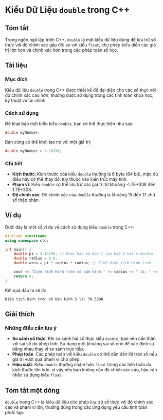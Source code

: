 <!--
Meta Description: # Kiểu Dữ Liệu `double` trong C++ ## Tóm tắt Trong ngôn ngữ lập trình C++, `double` là một kiểu dữ liệu dùng để lưu trữ số thực với độ chính xác gấp đ...
Meta Keywords: double, kiểu, trong, chính, xác
-->

# Kiểu Dữ Liệu `double` trong C++

## Tóm tắt
Trong ngôn ngữ lập trình C++, `double` là một kiểu dữ liệu dùng để lưu trữ số thực với độ chính xác gấp đôi so với kiểu `float`, cho phép biểu diễn các giá trị lớn hơn và chính xác hơn trong các phép toán số học.

## Tài liệu
### Mục đích
Kiểu dữ liệu `double` trong C++ được thiết kế để đại diện cho các số thực với độ chính xác cao hơn, thường được sử dụng trong các tính toán khoa học, kỹ thuật và tài chính. 

### Cách sử dụng
Để khai báo một biến kiểu `double`, bạn có thể thực hiện như sau:

```cpp
double myNumber;
```

Bạn cũng có thể khởi tạo nó với một giá trị:

```cpp
double myNumber = 3.14159;
```

### Chi tiết
- **Kích thước**: Kích thước của kiểu `double` thường là 8 byte (64 bit), mặc dù điều này có thể thay đổi tùy thuộc vào kiến trúc máy tính.
- **Phạm vi**: Kiểu `double` có thể lưu trữ các giá trị từ khoảng -1.7E+308 đến 1.7E+308.
- **Độ chính xác**: Độ chính xác của `double` thường là khoảng 15 đến 17 chữ số thập phân.

## Ví dụ
Dưới đây là một số ví dụ về cách sử dụng kiểu `double` trong C++:

```cpp
#include <iostream>
using namespace std;

int main() {
    double pi = 3.14159; // Khai báo và khởi tạo biến kiểu double
    double radius = 5.0;
    double area = pi * radius * radius; // Tính diện tích hình tròn

    cout << "Diện tích hình tròn có bán kính " << radius << " là: " << area << endl;
    return 0;
}
```

Kết quả đầu ra sẽ là:
```
Diện tích hình tròn có bán kính 5 là: 78.5398
```

## Giải thích
### Những điều cần lưu ý
- **So sánh số thực**: Khi so sánh hai số thực kiểu `double`, bạn nên cẩn thận với sai số do phép tính. Sử dụng một khoảng sai số nhỏ để xác định sự bằng nhau thay vì so sánh trực tiếp.
- **Phép toán**: Các phép toán với kiểu `double` có thể dẫn đến lỗi tràn số nếu giá trị vượt quá phạm vi cho phép.
- **Hiệu suất**: Kiểu `double` thường chậm hơn `float` trong các tính toán do kích thước lớn hơn, vì vậy nếu bạn không cần độ chính xác cao, hãy cân nhắc sử dụng kiểu `float`.

## Tóm tắt một dòng
`double` trong C++ là kiểu dữ liệu cho phép lưu trữ số thực với độ chính xác cao và phạm vi lớn, thường dùng trong các ứng dụng yêu cầu tính toán phức tạp.